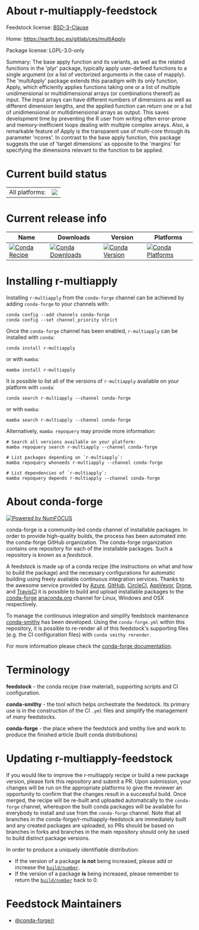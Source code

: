 About r-multiapply-feedstock
============================

Feedstock license: [BSD-3-Clause](https://github.com/conda-forge/r-multiapply-feedstock/blob/main/LICENSE.txt)

Home: https://earth.bsc.es/gitlab/ces/multiApply

Package license: LGPL-3.0-only

Summary: The base apply function and its variants, as well as the related functions in the 'plyr' package, typically apply user-defined functions to a single argument (or a list of vectorized arguments in the case of mapply). The 'multiApply' package extends this paradigm with its only function, Apply, which efficiently applies functions taking one or a list of multiple unidimensional or multidimensional arrays (or combinations thereof) as input. The input arrays can have different numbers of dimensions as well as different dimension lengths, and the applied function can return one or a list of unidimensional or multidimensional arrays as output. This saves development time by preventing the R user from writing often error-prone and memory-inefficient loops dealing with multiple complex arrays. Also, a remarkable feature of Apply is the transparent use of multi-core through its parameter 'ncores'. In contrast to the base apply function, this package suggests the use of 'target dimensions' as opposite to the 'margins' for specifying the dimensions relevant to the function to be applied.

Current build status
====================


<table><tr><td>All platforms:</td>
    <td>
      <a href="https://dev.azure.com/conda-forge/feedstock-builds/_build/latest?definitionId=10497&branchName=main">
        <img src="https://dev.azure.com/conda-forge/feedstock-builds/_apis/build/status/r-multiapply-feedstock?branchName=main">
      </a>
    </td>
  </tr>
</table>

Current release info
====================

| Name | Downloads | Version | Platforms |
| --- | --- | --- | --- |
| [![Conda Recipe](https://img.shields.io/badge/recipe-r--multiapply-green.svg)](https://anaconda.org/conda-forge/r-multiapply) | [![Conda Downloads](https://img.shields.io/conda/dn/conda-forge/r-multiapply.svg)](https://anaconda.org/conda-forge/r-multiapply) | [![Conda Version](https://img.shields.io/conda/vn/conda-forge/r-multiapply.svg)](https://anaconda.org/conda-forge/r-multiapply) | [![Conda Platforms](https://img.shields.io/conda/pn/conda-forge/r-multiapply.svg)](https://anaconda.org/conda-forge/r-multiapply) |

Installing r-multiapply
=======================

Installing `r-multiapply` from the `conda-forge` channel can be achieved by adding `conda-forge` to your channels with:

```
conda config --add channels conda-forge
conda config --set channel_priority strict
```

Once the `conda-forge` channel has been enabled, `r-multiapply` can be installed with `conda`:

```
conda install r-multiapply
```

or with `mamba`:

```
mamba install r-multiapply
```

It is possible to list all of the versions of `r-multiapply` available on your platform with `conda`:

```
conda search r-multiapply --channel conda-forge
```

or with `mamba`:

```
mamba search r-multiapply --channel conda-forge
```

Alternatively, `mamba repoquery` may provide more information:

```
# Search all versions available on your platform:
mamba repoquery search r-multiapply --channel conda-forge

# List packages depending on `r-multiapply`:
mamba repoquery whoneeds r-multiapply --channel conda-forge

# List dependencies of `r-multiapply`:
mamba repoquery depends r-multiapply --channel conda-forge
```


About conda-forge
=================

[![Powered by
NumFOCUS](https://img.shields.io/badge/powered%20by-NumFOCUS-orange.svg?style=flat&colorA=E1523D&colorB=007D8A)](https://numfocus.org)

conda-forge is a community-led conda channel of installable packages.
In order to provide high-quality builds, the process has been automated into the
conda-forge GitHub organization. The conda-forge organization contains one repository
for each of the installable packages. Such a repository is known as a *feedstock*.

A feedstock is made up of a conda recipe (the instructions on what and how to build
the package) and the necessary configurations for automatic building using freely
available continuous integration services. Thanks to the awesome service provided by
[Azure](https://azure.microsoft.com/en-us/services/devops/), [GitHub](https://github.com/),
[CircleCI](https://circleci.com/), [AppVeyor](https://www.appveyor.com/),
[Drone](https://cloud.drone.io/welcome), and [TravisCI](https://travis-ci.com/)
it is possible to build and upload installable packages to the
[conda-forge](https://anaconda.org/conda-forge) [anaconda.org](https://anaconda.org/)
channel for Linux, Windows and OSX respectively.

To manage the continuous integration and simplify feedstock maintenance
[conda-smithy](https://github.com/conda-forge/conda-smithy) has been developed.
Using the ``conda-forge.yml`` within this repository, it is possible to re-render all of
this feedstock's supporting files (e.g. the CI configuration files) with ``conda smithy rerender``.

For more information please check the [conda-forge documentation](https://conda-forge.org/docs/).

Terminology
===========

**feedstock** - the conda recipe (raw material), supporting scripts and CI configuration.

**conda-smithy** - the tool which helps orchestrate the feedstock.
                   Its primary use is in the construction of the CI ``.yml`` files
                   and simplify the management of *many* feedstocks.

**conda-forge** - the place where the feedstock and smithy live and work to
                  produce the finished article (built conda distributions)


Updating r-multiapply-feedstock
===============================

If you would like to improve the r-multiapply recipe or build a new
package version, please fork this repository and submit a PR. Upon submission,
your changes will be run on the appropriate platforms to give the reviewer an
opportunity to confirm that the changes result in a successful build. Once
merged, the recipe will be re-built and uploaded automatically to the
`conda-forge` channel, whereupon the built conda packages will be available for
everybody to install and use from the `conda-forge` channel.
Note that all branches in the conda-forge/r-multiapply-feedstock are
immediately built and any created packages are uploaded, so PRs should be based
on branches in forks and branches in the main repository should only be used to
build distinct package versions.

In order to produce a uniquely identifiable distribution:
 * If the version of a package **is not** being increased, please add or increase
   the [``build/number``](https://docs.conda.io/projects/conda-build/en/latest/resources/define-metadata.html#build-number-and-string).
 * If the version of a package **is** being increased, please remember to return
   the [``build/number``](https://docs.conda.io/projects/conda-build/en/latest/resources/define-metadata.html#build-number-and-string)
   back to 0.

Feedstock Maintainers
=====================

* [@conda-forge/r](https://github.com/conda-forge/r/)

